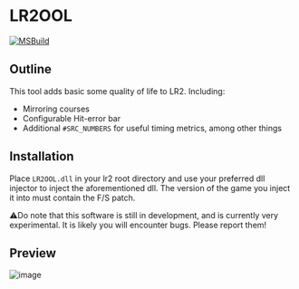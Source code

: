 # LR2OOL
[![MSBuild](https://github.com/tenaibms/LR2OOL/actions/workflows/msbuild.yml/badge.svg)](https://github.com/tenaibms/LR2OOL/actions/workflows/msbuild.yml)

## Outline
This tool adds basic some quality of life to LR2. Including:
- Mirroring courses
- Configurable Hit-error bar
- Additional `#SRC_NUMBERS` for useful timing metrics, among other things

## Installation
Place `LR2OOL.dll` in your lr2 root directory and use your preferred dll injector to inject the aforementioned dll.
The version of the game you inject it into must contain the F/S patch.

⚠️Do note that this software is still in development, and is currently very experimental. It is likely you will encounter bugs. Please report them!

## Preview
![image](https://github.com/user-attachments/assets/50e24f2a-52d6-4ded-a86e-e6222ede6df5)
